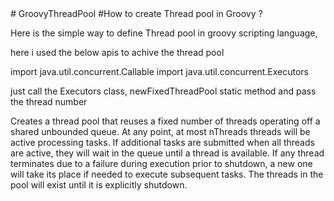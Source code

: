 

<head>
<meta charset="UTF-8">
<meta name="description" content="How to create Thread pool in Groovy">
<meta name="keywords" content="kushabk,kusha bk,kusha b k">
<meta name="author" content="kusha bk">
<meta http-equiv="refresh" content="30">
</head>
# GroovyThreadPool
#How to create Thread pool in Groovy ?

Here is the simple way to define Thread pool in groovy scripting language,

here i used the below apis to achive the thread pool 

import java.util.concurrent.Callable
import java.util.concurrent.Executors

just call the Executors class, newFixedThreadPool static method and pass the thread number

Creates a thread pool that reuses a fixed number of threads operating off a shared unbounded queue. At any point, at most nThreads threads will be active processing tasks. If additional tasks are submitted when all threads are active, they will wait in the queue until a thread is available. If any thread terminates due to a failure during execution prior to shutdown, a new one will take its place if needed to execute subsequent tasks. The threads in the pool will exist until it is explicitly shutdown.
